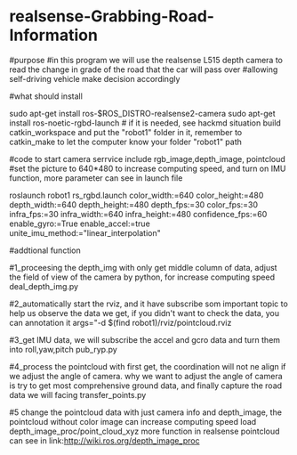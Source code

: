 # realsense-Grabbing-Road-Information

#purpose
#in this program we will use the realsense L515 depth camera to read the change in grade of the road that the car will pass over
#allowing self-driving vehicle make decision accordingly

#what should install 

sudo apt-get install ros-$ROS_DISTRO-realsense2-camera
sudo apt-get install ros-noetic-rgbd-launch # if it is needed, see hackmd situation
build catkin_workspace and put the "robot1" folder in it, remember to catkin_make to let the computer know your folder "robot1" path

#code to start camera serrvice include rgb_image,depth_image, pointcloud 
#set the picture to 640*480 to increase computing speed, and turn on IMU function, more parameter can see in launch file

roslaunch robot1 rs_rgbd.launch color_width:=640 color_height:=480 depth_width:=640 depth_height:=480 depth_fps:=30 color_fps:=30 infra_fps:=30 infra_width:=640 infra_height:=480 confidence_fps:=60 enable_gyro:=True enable_accel:=true unite_imu_method:="linear_interpolation"

#addtional function

#1_proceesing the depth_img with only get middle column of data, adjust the field of view of the camera by python, for increase computing speed
deal_depth_img.py


#2_automatically start the rviz, and it have subscribe som important topic to help us observe the data we get, if you didn't want to check the data, you can annotation it
args="-d $(find robot1)/rviz/pointcloud.rviz


#3_get IMU data, we will subscribe the accel and gcro data and turn them into roll,yaw,pitch
pub_ryp.py


#4_process the pointcloud with first get, the coordination will not ne align if we adjust the angle of camera. why we want to adjust the angle of camera is try to get most comprehensive ground data, and finally capture the road data we will facing
transfer_points.py



#5 change the pointcloud data with just camera info and depth_image, the pointcloud without color image can increase computing speed
load depth_image_proc/point_cloud_xyz
more function in realsense pointcloud can see in link:http://wiki.ros.org/depth_image_proc
